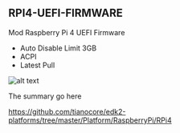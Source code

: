 ## RPI4-UEFI-FIRMWARE ##
Mod Raspberry Pi 4 UEFI Firmware

- Auto Disable Limit 3GB
- ACPI
- Latest Pull


![alt text](https://github.com/gamebrot/raspberry-pi-4-UEFI-firmware/blob/main/ss.png?raw=true)

The summary go here

https://github.com/tianocore/edk2-platforms/tree/master/Platform/RaspberryPi/RPi4

